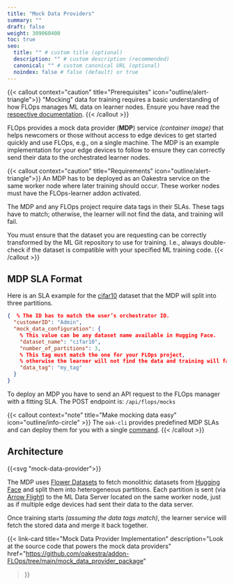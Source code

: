 ```yaml
---
title: "Mock Data Providers"
summary: ""
draft: false
weight: 309060400
toc: true
seo:
  title: "" # custom title (optional)
  description: "" # custom description (recommended)
  canonical: "" # custom canonical URL (optional)
  noindex: false # false (default) or true
---
```


{{< callout context="caution" title="Prerequisites" icon="outline/alert-triangle">}}
  "Mocking" data for training requires a basic understanding of how FLOps manages ML data on learner nodes.
  Ensure you have read the [respective documentation](/docs/concepts/flops/internals/ml-data-management/).
{{< /callout >}}

FLOps provides a mock data provider (**MDP**) service *(container image)* that helps newcomers or those without access to edge devices to get started quickly and use FLOps, e.g., on a single machine.
The MDP is an example implementation for your edge devices to follow to ensure they can correctly send their data to the orchestrated learner nodes.

{{< callout context="caution" title="Requirements" icon="outline/alert-triangle">}}
  An MDP has to be deployed as an Oakestra service on the same worker node where later training should occur.
  These worker nodes must have the FLOps-learner addon activated.

  The MDP and any FLOps project require data tags in their SLAs.
  These tags have to match; otherwise, the learner will not find the data, and training will fail.

  You must ensure that the dataset you are requesting can be correctly transformed by the ML Git repository to use for training.
  I.e., always double-check if the dataset is compatible with your specified ML training code.
{{< /callout >}}


## MDP SLA Format

Here is an SLA example for the [cifar10](https://huggingface.co/datasets/uoft-cs/cifar10/viewer/plain_text/train) dataset that the MDP will split into three partitions.

```json
{  % The ID has to match the user’s orchestrator ID.
  "customerID": "Admin",
  "mock_data_configuration": {
    % This value can be any dataset name available in Hugging Face.
    "dataset_name": "cifar10",
    "number_of_partitions": 3,
    % This tag must match the one for your FLOps project,
    % otherwise the learner will not find the data and training will fail.
    "data_tag": "my_tag"
  }
}
```

To deploy an MDP you have to send an API request to the FLOps manager with a fitting SLA.
The POST endpoint is: `/api/flops/mocks`

{{< callout context="note" title="Make mocking data easy" icon="outline/info-circle" >}}
  The `oak-cli` provides predefined MDP SLAs and can deploy them for you with a single [command](/docs/manuals/cli/features/flops-addon/#oak-addon-flops-mock-data-m).
{{< /callout >}}

## Architecture

{{<svg "mock-data-provider">}}

The MDP uses [Flower Datasets](https://flower.ai/docs/datasets/) to fetch monolithic datasets from [Hugging Face](https://huggingface.com/) and split them into heterogeneous partitions.
Each partition is sent (via [Arrow Flight](https://arrow.apache.org/docs/format/Flight.html)) to the ML Data Server located on the same worker node, just as if multiple edge devices had sent their data to the data server.

Once training starts *(assuming the data tags match)*, the learner service will fetch the stored data and merge it back together.

{{< link-card
  title="Mock Data Provider Implementation"
  description="Look at the source code that powers the mock data providers"
  href="https://github.com/oakestra/addon-FLOps/tree/main/mock_data_provider_package"
>}}
